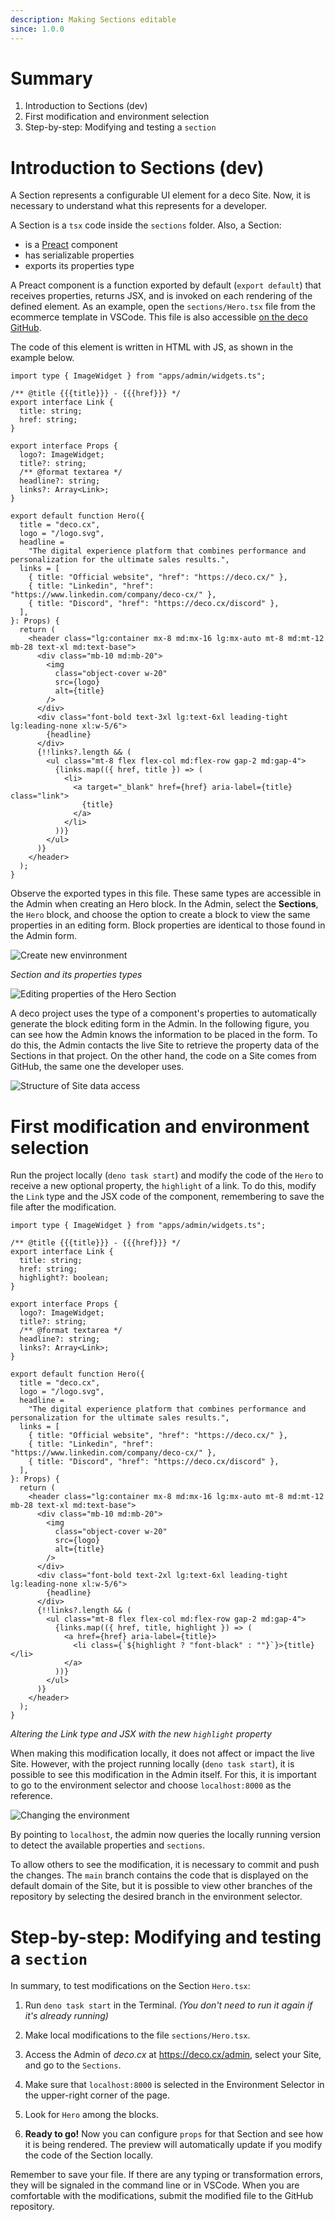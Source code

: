 ```yaml
---
description: Making Sections editable
since: 1.0.0
---
```


# Summary

1. Introduction to Sections (dev)
2. First modification and environment selection
3. Step-by-step: Modifying and testing a `section`

# Introduction to Sections (dev)

A Section represents a configurable UI element for a deco Site. Now, it is
necessary to understand what this represents for a developer.

A Section is a `tsx` code inside the `sections` folder. Also, a Section:

- is a [Preact](https://preactjs.com/) component
- has serializable properties
- exports its properties type

A Preact component is a function exported by default (`export default`) that
receives properties, returns JSX, and is invoked on each rendering of the
defined element. As an example, open the `sections/Hero.tsx` file from the
ecommerce template in VSCode. This file is also accessible
[on the deco GitHub](https://github.com/deco-sites/start/blob/main/sections/Hero.tsx).

The code of this element is written in HTML with JS, as shown in the example
below.

```tsx
import type { ImageWidget } from "apps/admin/widgets.ts";

/** @title {{{title}}} - {{{href}}} */
export interface Link {
  title: string;
  href: string;
}

export interface Props {
  logo?: ImageWidget;
  title?: string;
  /** @format textarea */
  headline?: string;
  links?: Array<Link>;
}

export default function Hero({
  title = "deco.cx",
  logo = "/logo.svg",
  headline =
    "The digital experience platform that combines performance and personalization for the ultimate sales results.",
  links = [
    { title: "Official website", "href": "https://deco.cx/" },
    { title: "Linkedin", "href": "https://www.linkedin.com/company/deco-cx/" },
    { title: "Discord", "href": "https://deco.cx/discord" },
  ],
}: Props) {
  return (
    <header class="lg:container mx-8 md:mx-16 lg:mx-auto mt-8 md:mt-12 mb-28 text-xl md:text-base">
      <div class="mb-10 md:mb-20">
        <img
          class="object-cover w-20"
          src={logo}
          alt={title}
        />
      </div>
      <div class="font-bold text-3xl lg:text-6xl leading-tight lg:leading-none xl:w-5/6">
        {headline}
      </div>
      {!!links?.length && (
        <ul class="mt-8 flex flex-col md:flex-row gap-2 md:gap-4">
          {links.map(({ href, title }) => (
            <li>
              <a target="_blank" href={href} aria-label={title} class="link">
                {title}
              </a>
            </li>
          ))}
        </ul>
      )}
    </header>
  );
}
```

Observe the exported types in this file. These same types are accessible in the
Admin when creating an Hero block. In the Admin, select the **Sections**, the
`Hero` block, and choose the option to create a block to view the same
properties in an editing form.
Block properties are identical to those found in the Admin form.

![Create new envinronment](/docs/editable-section/section-props.png)

<!-- ![Create Block](https://github.com/deco-cx/apps/assets/882438/c7eee318-c6df-4ade-abd8-66390758aca7) -->


<!-- ```tsx
/** @title {{{title}}} - {{{href}}} */
export interface Link {
  title: string;
  href: string;
}

export interface Props {
  logo?: ImageWidget;
  title?: string;
  /** @format textarea */
  headline?: string;
  links?: Array<Link>;
}
``` -->

_Section and its properties types_

![Editing properties of the Hero Section](https://github.com/deco-cx/apps/assets/882438/b57f6fae-da58-4cc4-a5cc-aa99985cd442)

A deco project uses the type of a component's properties to automatically
generate the block editing form in the Admin. In the following figure, you can
see how the Admin knows the information to be placed in the form. To do this,
the Admin contacts the live Site to retrieve the property data of the Sections
in that project. On the other hand, the code on a Site comes from GitHub, the
same one the developer uses.

![Structure of Site data access](https://github.com/site/assets/882438/dcc4d63a-bbb2-4f81-909a-054eef048a53)

# First modification and environment selection

Run the project locally (`deno task start`) and modify the code of the `Hero` to
receive a new optional property, the `highlight` of a link. To do this, modify
the `Link` type and the JSX code of the component, remembering to save the file
after the modification.

```tsx
import type { ImageWidget } from "apps/admin/widgets.ts";

/** @title {{{title}}} - {{{href}}} */
export interface Link {
  title: string;
  href: string;
  highlight?: boolean;
}

export interface Props {
  logo?: ImageWidget;
  title?: string;
  /** @format textarea */
  headline?: string;
  links?: Array<Link>;
}

export default function Hero({
  title = "deco.cx",
  logo = "/logo.svg",
  headline =
    "The digital experience platform that combines performance and personalization for the ultimate sales results.",
  links = [
    { title: "Official website", "href": "https://deco.cx/" },
    { title: "Linkedin", "href": "https://www.linkedin.com/company/deco-cx/" },
    { title: "Discord", "href": "https://deco.cx/discord" },
  ],
}: Props) {
  return (
    <header class="lg:container mx-8 md:mx-16 lg:mx-auto mt-8 md:mt-12 mb-28 text-xl md:text-base">
      <div class="mb-10 md:mb-20">
        <img
          class="object-cover w-20"
          src={logo}
          alt={title}
        />
      </div>
      <div class="font-bold text-2xl lg:text-6xl leading-tight lg:leading-none xl:w-5/6">
        {headline}
      </div>
      {!!links?.length && (
        <ul class="mt-8 flex flex-col md:flex-row gap-2 md:gap-4">
          {links.map(({ href, title, highlight }) => (
            <a href={href} aria-label={title}>
              <li class={`${highlight ? "font-black" : ""}`}>{title}</li>
            </a>
          ))}
        </ul>
      )}
    </header>
  );
}
```

_Altering the Link type and JSX with the new `highlight` property_

When making this modification locally, it does not affect or impact the live
Site. However, with the project running locally (`deno task start`), it is
possible to see this modification in the Admin itself. For this, it is important
to go to the environment selector and choose `localhost:8000` as the reference.

![Changing the environment](https://github.com/deco-cx/apps/assets/882438/62efa5c1-f960-4d21-8ec8-2c8f729c1093)

By pointing to `localhost`, the admin now queries the locally running version to
detect the available properties and `sections`.

To allow others to see the modification, it is necessary to commit and push the
changes. The `main` branch contains the code that is displayed on the default
domain of the Site, but it is possible to view other branches of the repository
by selecting the desired branch in the environment selector.

# Step-by-step: Modifying and testing a `section`

In summary, to test modifications on the Section `Hero.tsx`:

1. Run `deno task start` in the Terminal. _(You don't need to run it again if
   it's already running)_

2. Make local modifications to the file `sections/Hero.tsx`.

3. Access the Admin of _deco.cx_ at https://deco.cx/admin, select your Site, and
   go to the `Sections`.

4. Make sure that `localhost:8000` is selected in the Environment Selector in
   the upper-right corner of the page.

5. Look for `Hero` among the blocks.

6. **Ready to go!** Now you can configure `props` for that Section and see how
   it is being rendered. The preview will automatically update if you modify the
   code of the Section locally.

Remember to save your file. If there are any typing or transformation errors,
they will be signaled in the command line or in VSCode. When you are comfortable
with the modifications, submit the modified file to the GitHub repository.
